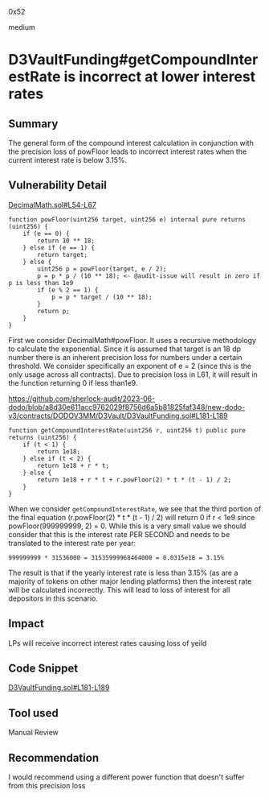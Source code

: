 0x52

medium

# D3VaultFunding#getCompoundInterestRate is incorrect at lower interest rates

## Summary

The general form of the compound interest calculation in conjunction with the precision loss of powFloor leads to incorrect interest rates when the current interest rate is below 3.15%.

## Vulnerability Detail

[DecimalMath.sol#L54-L67](https://github.com/sherlock-audit/2023-06-dodo/blob/a8d30e611acc9762029f8756d6a5b81825faf348/new-dodo-v3/contracts/DODOV3MM/lib/DecimalMath.sol#L54-L67)

    function powFloor(uint256 target, uint256 e) internal pure returns (uint256) {
        if (e == 0) {
            return 10 ** 18;
        } else if (e == 1) {
            return target;
        } else {
            uint256 p = powFloor(target, e / 2);
            p = p * p / (10 ** 18); <- @audit-issue will result in zero if p is less than 1e9
            if (e % 2 == 1) {
                p = p * target / (10 ** 18);
            }
            return p;
        }
    }
    
First we consider DecimalMath#powFloor. It uses a recursive methodology to calculate the exponential. Since it is assumed that target is an 18 dp number there is an inherent precision loss for numbers under a certain threshold. We consider specifically an exponent of e = 2 (since this is the only usage across all contracts). Due to precision loss in L61, it will result in the function returning 0 if less than1e9.

https://github.com/sherlock-audit/2023-06-dodo/blob/a8d30e611acc9762029f8756d6a5b81825faf348/new-dodo-v3/contracts/DODOV3MM/D3Vault/D3VaultFunding.sol#L181-L189

    function getCompoundInterestRate(uint256 r, uint256 t) public pure returns (uint256) {
        if (t < 1) {
            return 1e18;
        } else if (t < 2) {
            return 1e18 + r * t;
        } else {
            return 1e18 + r * t + r.powFloor(2) * t * (t - 1) / 2;
        }
    }

When we consider `getCompoundInterestRate`, we see that the third portion of the final equation (r.powFloor(2) * t * (t - 1) / 2) will return 0 if r < 1e9 since powFloor(999999999, 2) = 0. While this is a very small value we should consider that this is the interest rate PER SECOND and needs to be translated to the interest rate per year:

    999999999 * 31536000 = 31535999968464000 = 0.0315e18 = 3.15%

The result is that if the yearly interest rate is less than 3.15% (as are a majority of tokens on other major lending platforms) then the interest rate will be calculated incorrectly. This will lead to loss of interest for all depositors in this scenario. 

## Impact

LPs will receive incorrect interest rates causing loss of yeild

## Code Snippet

[D3VaultFunding.sol#L181-L189](https://github.com/sherlock-audit/2023-06-dodo/blob/a8d30e611acc9762029f8756d6a5b81825faf348/new-dodo-v3/contracts/DODOV3MM/D3Vault/D3VaultFunding.sol#L181-L189)

## Tool used

Manual Review

## Recommendation

I would recommend using a different power function that doesn't suffer from this precision loss